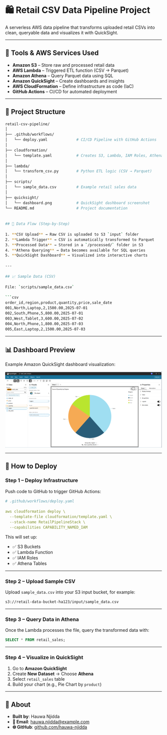 # 🛍️ Retail CSV Data Pipeline Project

A serverless AWS data pipeline that transforms uploaded retail CSVs into clean, queryable data and visualizes it with QuickSight.

---

## 🧰 Tools & AWS Services Used

- **Amazon S3** – Store raw and processed retail data
- **AWS Lambda** – Triggered ETL function (CSV → Parquet)
- **Amazon Athena** – Query Parquet data using SQL
- **Amazon QuickSight** – Create dashboards and insights
- **AWS CloudFormation** – Define infrastructure as code (IaC)
- **GitHub Actions** – CI/CD for automated deployment

---

## 📁 Project Structure

```bash
retail-csv-pipeline/
│
├── .github/workflows/
│   └── deploy.yaml             # CI/CD Pipeline with GitHub Actions
│
├── cloudformation/
│   └── template.yaml           # Creates S3, Lambda, IAM Roles, Athena
│
├── lambda/
│   └── transform_csv.py        # Python ETL logic (CSV → Parquet)
│
├── scripts/
│   └── sample_data.csv         # Example retail sales data
│
├── quicksight/
│   └── dashboard.png           # QuickSight dashboard screenshot
└── README.md                   # Project documentation


## 🔁 Data Flow (Step-by-Step)

1. **CSV Upload** → Raw CSV is uploaded to S3 `input` folder  
2. **Lambda Trigger** → CSV is automatically transformed to Parquet  
3. **Processed Data** → Stored in a `/processed/` folder in S3  
4. **Athena Querying** → Data becomes available for SQL queries  
5. **QuickSight Dashboard** → Visualized into interactive charts  

---

## 📈 Sample Data (CSV)

File: `scripts/sample_data.csv`

```csv
order_id,region,product,quantity,price,sale_date
001,North,Laptop,2,1500.00,2025-07-01
002,South,Phone,5,800.00,2025-07-01
003,West,Tablet,3,600.00,2025-07-02
004,North,Phone,1,800.00,2025-07-03
005,East,Laptop,2,1500.00,2025-07-03
```

---

## 📊 Dashboard Preview

Example Amazon QuickSight dashboard visualization:

![QuickSight Dashboard](quicksight/dashboard.png)

---

## 🚀 How to Deploy

### Step 1 – Deploy Infrastructure

Push code to GitHub to trigger GitHub Actions:

```yaml
# .github/workflows/deploy.yaml

aws cloudformation deploy \
  --template-file cloudformation/template.yaml \
  --stack-name RetailPipelineStack \
  --capabilities CAPABILITY_NAMED_IAM
```

This will set up:

- ✅ S3 Buckets  
- ✅ Lambda Function  
- ✅ IAM Roles  
- ✅ Athena Tables

---

### Step 2 – Upload Sample CSV

Upload `sample_data.csv` into your S3 input bucket, for example:

```bash
s3://retail-data-bucket-ha123/input/sample_data.csv
```

---

### Step 3 – Query Data in Athena

Once the Lambda processes the file, query the transformed data with:

```sql
SELECT * FROM retail_sales;
```

---

### Step 4 – Visualize in QuickSight

1. Go to **Amazon QuickSight**  
2. Create **New Dataset** → Choose **Athena**  
3. Select `retail_sales` table  
4. Build your chart (e.g., Pie Chart by `product`)

---

## 🙋 About

- **Built by**: Hauwa Njidda  
- **📧 Email**: hauwa.njidda@example.com  
- **🌐 GitHub**: [github.com/hauwa-njidda](https://github.com/hauwa-njidda)
